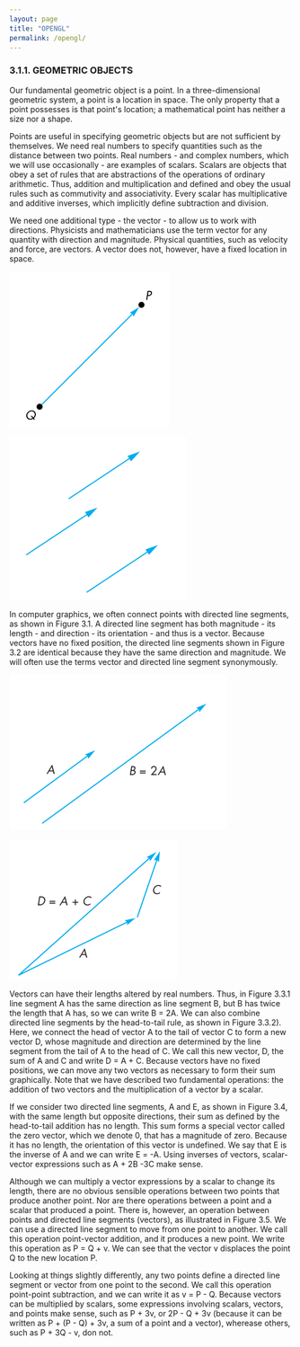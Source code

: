 ```yaml
---
layout: page
title: "OPENGL"
permalink: /opengl/
---
```


### 3.1.1. GEOMETRIC OBJECTS

Our fundamental geometric object is a point. In a three-dimensional geometric system, a point is a location in space. The only property that a point possesses is that point's location; a mathematical point has neither a size nor a shape.

Points are useful in specifying geometric objects but are not sufficient by themselves. We need real numbers to specify quantities such as the distance between two points. Real numbers - and complex numbers, which we will use occasionally - are examples of scalars. Scalars are objects that obey a set of rules that are abstractions of the operations of ordinary arithmetic. Thus, addition and multiplication and defined and obey the usual rules such as commutivity and associativity. Every scalar has multiplicative and additive inverses, which implicitly define subtraction and division.

We need one additional type - the vector - to allow us to work with directions. Physicists and mathematicians use the term vector for any quantity with direction and magnitude. Physical quantities, such as velocity and force, are vectors. A vector does not, however, have a fixed location in space.

![Figure 3.1. Directed line segment that connects points.](/assets/images/opengl/figure.3.1.png)

![Figure 3.2. Identical vectors](/assets/images/opengl/figure.3.2.png)

In computer graphics, we often connect points with directed line segments, as shown in Figure 3.1. A directed line segment has both magnitude - its length - and direction - its orientation - and thus is a vector. Because vectors have no fixed position, the directed line segments shown in Figure 3.2 are identical because they have the same direction and magnitude. We will often use the terms vector and directed line segment synonymously.

![Figure 3.3.1. Parallel line segments.](/assets/images/opengl/figure.3.3.1.png)

![Figure 3.3.2. Parallel line segments.](/assets/images/opengl/figure.3.3.2.png)

Vectors can have their lengths altered by real numbers. Thus, in Figure 3.3.1 line segment A has the same direction as line segment B, but B has twice the length that A has, so we can write B = 2A. We can also combine directed line segments by the head-to-tail rule, as shown in Figure 3.3.2). Here, we connect the head of vector A to the tail of vector C to form a new vector D, whose magnitude and direction are determined by the line segment from the tail of A to the head of C. We call this new vector, D, the sum of A and C and write D = A + C. Because vectors have no fixed positions, we can move any two vectors as necessary to form their sum graphically. Note that we have described two fundamental operations: the addition of two vectors and the multiplication of a vector by a scalar.

If we consider two directed line segments, A and E, as shown in Figure 3.4, with the same length but opposite directions, their sum as defined by the head-to-tail addition has no length. This sum forms a special vector called the zero vector, which we denote 0, that has a magnitude of zero. Because it has no length, the orientation of this vector is undefined. We say that E is the inverse of A and we can write E = -A. Using inverses of vectors, scalar-vector expressions such as A + 2B -3C make sense.

Although we can multiply a vector expressions by a scalar to change its length, there are no obvious sensible operations between two points that produce another point. Nor are there operations between a point and a scalar that produced a point. There is, however, an operation between points and directed line segments (vectors), as illustrated in Figure 3.5. We can use a directed line segment to move from one point to another. We call this operation point-vector addition, and it produces a new point. We write this operation as P = Q + v. We can see that the vector v displaces the point Q to the new location P.

Looking at things slightly differently, any two points define a directed line segment or vector from one point to the second. We call this operation point-point subtraction, and we can write it as v = P - Q. Because vectors can be multiplied by scalars, some expressions involving scalars, vectors, and points make sense, such as P + 3v, or 2P - Q + 3v (because it can be written as P + (P - Q) + 3v, a sum of a point and a vector), wherease others, such as P + 3Q - v, don not.
